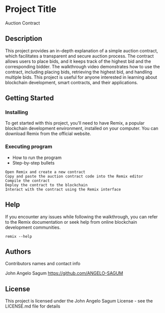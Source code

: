 # Project Title

Auction Contract

## Description

This project provides an in-depth explanation of a simple auction contract, which facilitates a transparent and secure auction process. The contract allows users to place bids, and it keeps track of the highest bid and the corresponding bidder. The walkthrough video demonstrates how to use the contract, including placing bids, retrieving the highest bid, and handling multiple bids. This project is useful for anyone interested in learning about blockchain development, smart contracts, and their applications.

## Getting Started

### Installing

To get started with this project, you'll need to have Remix, a popular blockchain development environment, installed on your computer. You can download Remix from the official website.

### Executing program

* How to run the program
* Step-by-step bullets
```
Open Remix and create a new contract
Copy and paste the auction contract code into the Remix editor
Compile the contract
Deploy the contract to the blockchain
Interact with the contract using the Remix interface

```

## Help

If you encounter any issues while following the walkthrough, you can refer to the Remix documentation or seek help from online blockchain development communities.
```
remix --help
```

## Authors

Contributors names and contact info

John Angelo Sagum
https://github.com/ANGELO-SAGUM

## License

This project is licensed under the John Angelo Sagum License - see the LICENSE.md file for details
